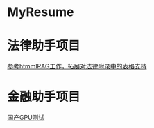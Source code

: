 # MyResume
# 法律助手项目
[参考htmmlRAG工作，拓展对法律附录中的表格支持](illustrate_integrate_html/illustrate_integrate_html.ipynb)

# 金融助手项目
[国产GPU测试](国产GPU测试.md)